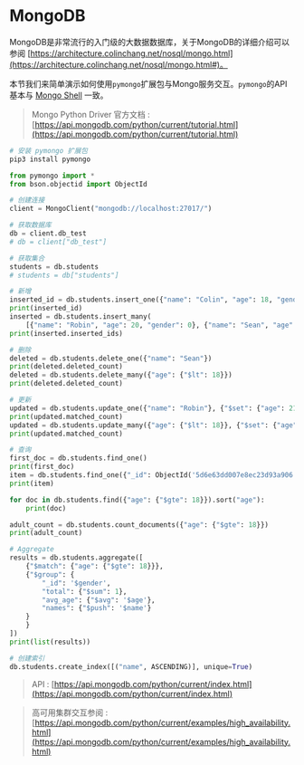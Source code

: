 # MongoDB

MongoDB是非常流行的入门级的大数据数据库，关于MongoDB的详细介绍可以参阅 [https://architecture.colinchang.net/nosql/mongo.html](https://architecture.colinchang.net/nosql/mongo.html#)。

本节我们来简单演示如何使用`pymongo`扩展包与Mongo服务交互。`pymongo`的API基本与 [Mongo Shell](https://architecture.colinchang.net/nosql/mongo.html#_4-mongo-shell) 一致。

> Mongo Python Driver 官方文档 : [https://api.mongodb.com/python/current/tutorial.html](https://api.mongodb.com/python/current/tutorial.html)


```sh
# 安装 pymongo 扩展包
pip3 install pymongo
```

```py
from pymongo import *
from bson.objectid import ObjectId

# 创建连接
client = MongoClient("mongodb://localhost:27017/")

# 获取数据库
db = client.db_test
# db = client["db_test"]

# 获取集合
students = db.students
# students = db["students"]

# 新增
inserted_id = db.students.insert_one({"name": "Colin", "age": 18, "gender": 1})
print(inserted_id)
inserted = db.students.insert_many(
    [{"name": "Robin", "age": 20, "gender": 0}, {"name": "Sean", "age": 21, "gender": 1}])
print(inserted.inserted_ids)

# 删除
deleted = db.students.delete_one({"name": "Sean"})
print(deleted.deleted_count)
deleted = db.students.delete_many({"age": {"$lt": 18}})
print(deleted.deleted_count)

# 更新
updated = db.students.update_one({"name": "Robin"}, {"$set": {"age": 21}})
print(updated.matched_count)
updated = db.students.update_many({"age": {"$lt": 18}}, {"$set": {"age": 18}})
print(updated.matched_count)

# 查询
first_doc = db.students.find_one()
print(first_doc)
item = db.students.find_one({"_id": ObjectId('5d6e63dd007e8ec23d93a906')})
print(item)

for doc in db.students.find({"age": {"$gte": 18}}).sort("age"):
    print(doc)

adult_count = db.students.count_documents({"age": {"$gte": 18}})
print(adult_count)

# Aggregate
results = db.students.aggregate([
    {"$match": {"age": {"$gte": 18}}},
    {"$group": {
        "_id": '$gender',
        "total": {"$sum": 1},
        "avg_age": {"$avg": '$age'},
        "names": {"$push": '$name'}
    }
    }
])
print(list(results))

# 创建索引
db.students.create_index([("name", ASCENDING)], unique=True)
```

> API : [https://api.mongodb.com/python/current/index.html](https://api.mongodb.com/python/current/index.html)

> 高可用集群交互参阅 : [https://api.mongodb.com/python/current/examples/high_availability.html](https://api.mongodb.com/python/current/examples/high_availability.html)